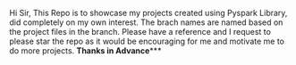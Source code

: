Hi Sir,
              This Repo is to showcase my projects created using Pyspark Library, did completely on my own interest. The brach names are named based on the project files in the branch. Please have a reference and I request to please star the repo as it would be encouraging for me and motivate me to do more projects.
                           ************************************************Thanks in Advance***************************************************
